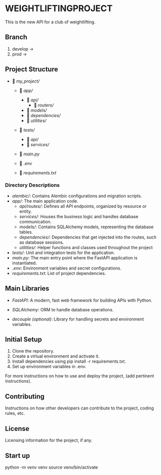 # WEIGHTLIFTINGPROJECT

This is the new API for a club of weightlifting. 
## Branch
1. develop ->
2. prod -> 
## Project Structure

- 📂 *my_project/*
  - 📂 *app/*
    - 📂 *api/*
      - 📂 *routers/*
    - 📂 *models/*
    - 📂 *dependencies/*
    - 📂 *utilities/*
 
  - 📂 *tests/*
    - 📂 *api/*
    - 📂 *services/*
  - 📄 *main.py*
  - 📄 *.env*
  - 📄 *requirements.txt*


### Directory Descriptions

- *alembic/*: Contains Alembic configurations and migration scripts.
- *app/*: The main application code.
  - *api/routes/*: Defines all API endpoints, organized by resource or entity.
  - *services/*: Houses the business logic and handles database communication.
  - *models/*: Contains SQLAlchemy models, representing the database tables.
  - *dependencies/*: Dependencies that get injected into the routes, such as database sessions.
  - *utilities/*: Helper functions and classes used throughout the project
- *tests/*: Unit and integration tests for the application.
- *main.py*: The main entry point where the FastAPI application is instantiated.
- *.env*: Environment variables and secret configurations.
- *requirements.txt*: List of project dependencies.

## Main Libraries

- *FastAPI*: A modern, fast web framework for building APIs with Python.

- *SQLAlchemy*: ORM to handle database operations.


- *decouple (optional)*: Library for handling secrets and environment variables.

## Initial Setup

1. Clone the repository.
2. Create a virtual environment and activate it.
3. Install dependencies using pip install -r requirements.txt.
4. Set up environment variables in .env.

For more instructions on how to use and deploy the project, (add pertinent instructions).

## Contributing

Instructions on how other developers can contribute to the project, coding rules, etc.

## License

Licensing information for the project, if any.

## Start up 

python -m venv venv
source venv/bin/activate